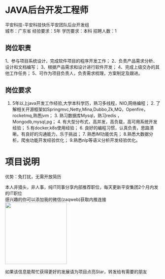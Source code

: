 # JAVA后台开发工程师
平安科技-平安科技快乐平安团队后台开发组  
城市：广东省 经验要求：5年 学历要求：本科  招聘人数：1

## 岗位职责
1、参与项目系统设计，完成软件项目的程序开发工作；
   2、负责产品需求分析、设计和文档编写；
   3、根据产品需求和设计进行软件开发；
   4、完成上级交办的其他工作任务；
   5、可作为项目负责人，负责需求梳理，方案制定及跟进。

## 岗位要求
1. 5年以上java开发工作经验,大学本科学历，熟习多线程，NIO,网络编程；
   2. 了解相关开源框架如Springmvc,Netty,Mina,Dubbo,Zk,MQ，Openfire，rocketmq,熟悉jvm；
   3. 熟习数据库Mysql，熟习redis ，Mongodb,mysql,pg；
   4. 有大型分布式，高并发，高负载，高可用系统开发经验；
   5.有docker,k8s使用经验；
   6. 良好的编程习惯，认真负责，思路清晰。有良好的沟通能力，乐于挑战；
   7. 熟悉IM功能优先；
   8.熟悉大数据分析，爬虫功能开发经验优化；
   9.熟悉nlp等语义分析开发经验优化。

# 项目说明

优势：免打扰，无需开放简历

本人非猎头，非人事，纯IT同事分享内部推荐职位，每天更新平安集团2个月内发的IT职位  
感兴趣的你可以添加我的微信(zaqweb)获取内推连接  
<img src="https://github.com/zaqweb/PA-IT-JOBS/blob/master/WechatICode.jpeg"  height="200" width="200">

如果该信息能帮忙获得更好的发展请为项目点亮Star，转发给有需要的朋友





